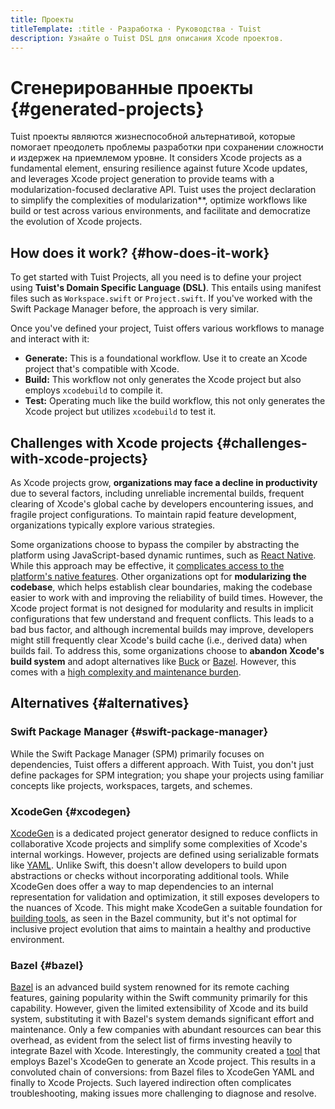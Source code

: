 ```yaml
---
title: Проекты
titleTemplate: :title · Разработка · Руководства · Tuist
description: Узнайте о Tuist DSL для описания Xcode проектов.
---
```


# Сгенерированные проекты {#generated-projects}

Tuist проекты являются жизнеспособной альтернативой, которые помогает преодолеть проблемы разработки при сохранении сложности и издержек на приемлемом уровне. It considers Xcode projects as a fundamental element, ensuring resilience against future Xcode updates, and leverages Xcode project generation to provide teams with a modularization-focused declarative API. Tuist uses the project declaration to simplify the complexities of modularization\*\*, optimize workflows like build or test across various environments, and facilitate and democratize the evolution of Xcode projects.

## How does it work? {#how-does-it-work}

To get started with Tuist Projects, all you need is to define your project using **Tuist's Domain Specific Language (DSL)**. This entails using manifest files such as `Workspace.swift` or `Project.swift`. If you've worked with the Swift Package Manager before, the approach is very similar.

Once you've defined your project, Tuist offers various workflows to manage and interact with it:

- **Generate:** This is a foundational workflow. Use it to create an Xcode project that's compatible with Xcode.
- **<LocalizedLink href="/guides/develop/build">Build</LocalizedLink>:** This workflow not only generates the Xcode project but also employs `xcodebuild` to compile it.
- **<LocalizedLink href="/guides/develop/test">Test</LocalizedLink>:** Operating much like the build workflow, this not only generates the Xcode project but utilizes `xcodebuild` to test it.

## Challenges with Xcode projects {#challenges-with-xcode-projects}

As Xcode projects grow, **organizations may face a decline in productivity** due to several factors, including unreliable incremental builds, frequent clearing of Xcode's global cache by developers encountering issues, and fragile project configurations. To maintain rapid feature development, organizations typically explore various strategies.

Some organizations choose to bypass the compiler by abstracting the platform using JavaScript-based dynamic runtimes, such as [React Native](https://reactnative.dev/). While this approach may be effective, it [complicates access to the platform's native features](https://shopify.engineering/building-app-clip-react-native). Other organizations opt for **modularizing the codebase**, which helps establish clear boundaries, making the codebase easier to work with and improving the reliability of build times. However, the Xcode project format is not designed for modularity and results in implicit configurations that few understand and frequent conflicts. This leads to a bad bus factor, and although incremental builds may improve, developers might still frequently clear Xcode's build cache (i.e., derived data) when builds fail. To address this, some organizations choose to **abandon Xcode's build system** and adopt alternatives like [Buck](https://buck.build/) or [Bazel](https://bazel.build/). However, this comes with a [high complexity and maintenance burden](https://bazel.build/migrate/xcode).

## Alternatives {#alternatives}

### Swift Package Manager {#swift-package-manager}

While the Swift Package Manager (SPM) primarily focuses on dependencies, Tuist offers a different approach. With Tuist, you don't just define packages for SPM integration; you shape your projects using familiar concepts like projects, workspaces, targets, and schemes.

### XcodeGen {#xcodegen}

[XcodeGen](https://github.com/yonaskolb/XcodeGen) is a dedicated project generator designed to reduce conflicts in collaborative Xcode projects and simplify some complexities of Xcode's internal workings. However, projects are defined using serializable formats like [YAML](https://yaml.org/). Unlike Swift, this doesn't allow developers to build upon abstractions or checks without incorporating additional tools. While XcodeGen does offer a way to map dependencies to an internal representation for validation and optimization, it still exposes developers to the nuances of Xcode. This might make XcodeGen a suitable foundation for [building tools](https://github.com/MobileNativeFoundation/rules_xcodeproj), as seen in the Bazel community, but it's not optimal for inclusive project evolution that aims to maintain a healthy and productive environment.

### Bazel {#bazel}

[Bazel](https://bazel.build) is an advanced build system renowned for its remote caching features, gaining popularity within the Swift community primarily for this capability. However, given the limited extensibility of Xcode and its build system, substituting it with Bazel's system demands significant effort and maintenance. Only a few companies with abundant resources can bear this overhead, as evident from the select list of firms investing heavily to integrate Bazel with Xcode. Interestingly, the community created a [tool](https://github.com/MobileNativeFoundation/rules_xcodeproj) that employs Bazel's XcodeGen to generate an Xcode project. This results in a convoluted chain of conversions: from Bazel files to XcodeGen YAML and finally to Xcode Projects. Such layered indirection often complicates troubleshooting, making issues more challenging to diagnose and resolve.
